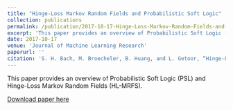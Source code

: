 ```yaml
---
title: "Hinge-Loss Markov Random Fields and Probabilistic Soft Logic"
collection: publications
permalink: /publication/2017-10-17-Hinge-Loss-Markov-Random-Fields-and-Probabilistic-Soft-Logic
excerpt: 'This paper provides an overview of Probabilistic Soft Logic (PSL) and Hinge-Loss Markov Random Fields (HL-MRFS)'
date: 2017-10-17
venue: 'Journal of Machine Learning Research'
paperurl: ''
citation: 'S. H. Bach, M. Broecheler, B. Huang, and L. Getoor, “Hinge-Loss Markov Random Fields and Probabilistic Soft Logic,” p. 67.'
---
```

This paper provides an overview of Probabilistic Soft Logic (PSL) and Hinge-Loss Markov Random Fields (HL-MRFS).

[Download paper here](http://127.0.0.1:4000/files/bach-jmlr17.pdf)

